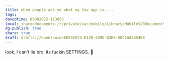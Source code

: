 ```yaml
---
title: when people ask me what my fav app is....
tags: 
davodtime: 09082022-113655
local: shareddocuments:///private/var/mobile/Library/Mobile%20Documents/iCloud~md~obsidian/Documents/OBSHIDDIAN/drafts/ED592674-D128-489D-83B9-50C1A84854B8.md
dg-publish: true
share: true
draft: drafts://open?uuid=ED592674-D128-489D-83B9-50C1A84854B8
---
```


look, I can't lie bro. its fuckin SETTINGS. 🗿